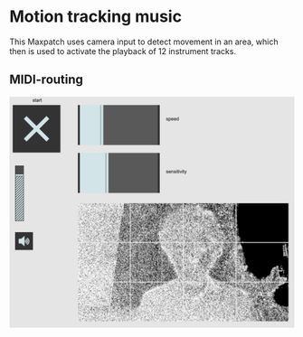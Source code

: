 # Motion tracking music
This Maxpatch uses camera input to detect movement in an area, which then is used to activate the playback of 12 instrument tracks.

## MIDI-routing
![Patch overview](images/patch.png)
